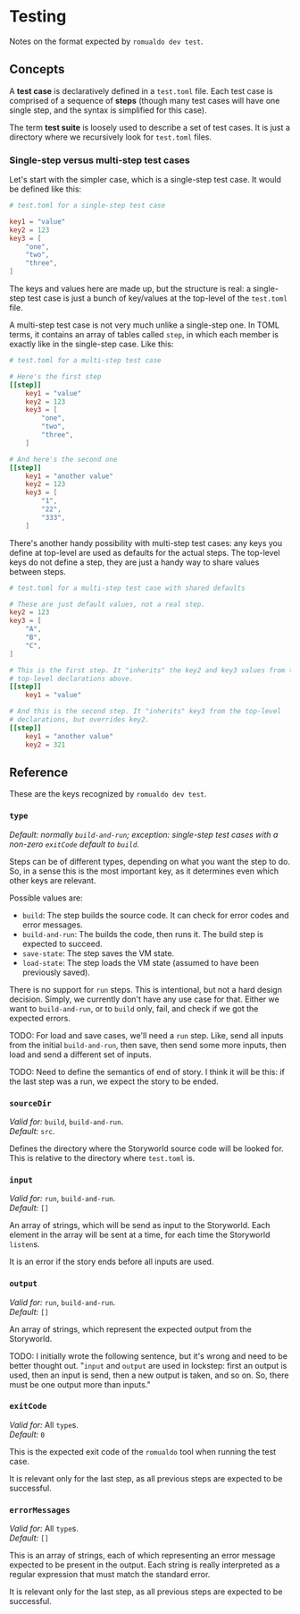 # Testing

Notes on the format expected by `romualdo dev test`.

## Concepts

A **test case** is declaratively defined in a `test.toml` file. Each test case
is comprised of a sequence of **steps** (though many test cases will have one
single step, and the syntax is simplified for this case).

The term **test suite** is loosely used to describe a set of test cases. It is
just a directory where we recursively look for `test.toml` files.

### Single-step versus multi-step test cases

Let's start with the simpler case, which is a single-step test case. It would be
defined like this:

```toml
# test.toml for a single-step test case

key1 = "value"
key2 = 123
key3 = [
    "one",
    "two",
    "three",
]
```

The keys and values here are made up, but the structure is real: a single-step
test case is just a bunch of key/values at the top-level of the `test.toml`
file.

A multi-step test case is not very much unlike a single-step one. In TOML terms,
it contains an array of tables called `step`, in which each member is exactly
like in the single-step case. Like this:

```toml
# test.toml for a multi-step test case

# Here's the first step
[[step]]
    key1 = "value"
    key2 = 123
    key3 = [
        "one",
        "two",
        "three",
    ]

# And here's the second one
[[step]]
    key1 = "another value"
    key2 = 123
    key3 = [
        "1",
        "22",
        "333",
    ]
```

There's another handy possibility with multi-step test cases: any keys you
define at top-level are used as defaults for the actual steps. The top-level
keys do not define a step, they are just a handy way to share values between
steps.

```toml
# test.toml for a multi-step test case with shared defaults

# These are just default values, not a real step.
key2 = 123
key3 = [
    "A",
    "B",
    "C",
]

# This is the first step. It "inherits" the key2 and key3 values from the
# top-level declarations above.
[[step]]
    key1 = "value"

# And this is the second step. It "inherits" key3 from the top-level
# declarations, but overrides key2.
[[step]]
    key1 = "another value"
    key2 = 321
```

## Reference

These are the keys recognized by `romualdo dev test`.

### `type`

*Default: normally `build-and-run`; exception: single-step test cases with a
non-zero `exitCode` default to `build`.*

Steps can be of different types, depending on what you want the step to do. So,
in a sense this is the most important key, as it determines even which other
keys are relevant.

Possible values are:

* `build`: The step builds the source code. It can check for error codes and
  error messages.
* `build-and-run`: The builds the code, then runs it. The build step is expected
  to succeed.
* `save-state`: The step saves the VM state.
* `load-state`: The step loads the VM state (assumed to have been previously
  saved).

There is no support for `run` steps. This is intentional, but not a hard design
decision. Simply, we currently don't have any use case for that. Either we want
to `build-and-run`, or to `build` only, fail, and check if we got the expected
errors.

TODO: For load and save cases, we'll need a `run` step. Like, send all inputs
from the initial `build-and-run`, then save, then send some more inputs, then
load and send a different set of inputs.

TODO: Need to define the semantics of end of story. I think it will be this:
if the last step was a run, we expect the story to be ended.

### `sourceDir`

*Valid for:* `build`, `build-and-run`.  
*Default:* `src`.

Defines the directory where the Storyworld source code will be looked for. This
is relative to the directory where `test.toml` is.

### `input`

*Valid for:* `run`, `build-and-run`.  
*Default:* `[]`

An array of strings, which will be send as input to the Storyworld. Each element
in the array will be sent at a time, for each time the Storyworld `listen`s.

It is an error if the story ends before all inputs are used.

### `output`

*Valid for:* `run`, `build-and-run`.  
*Default:* `[]`

An array of strings, which represent the expected output from the Storyworld.

TODO: I initially wrote the following sentence, but it's wrong and need to be
better thought out. "`input` and `output` are used in lockstep: first an output
is used, then an input is send, then a new output is taken, and so on. So, there
must be one output more than inputs."

### `exitCode`

*Valid for:* All `type`s.  
*Default:* `0`

This is the expected exit code of the `romualdo` tool when running the test
case.

It is relevant only for the last step, as all previous steps are expected to be
successful.

### `errorMessages`

*Valid for:* All `type`s.  
*Default:* `[]`

This is an array of strings, each of which representing an error message
expected to be present in the output. Each string is really interpreted as a
regular expression that must match the standard error.

It is relevant only for the last step, as all previous steps are expected to be
successful.
